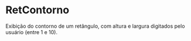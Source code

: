# RetContorno
Exibição do contorno de um retângulo, com altura e largura digitados pelo usuário (entre 1 e 10).
